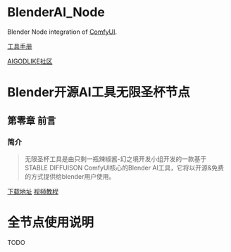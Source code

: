 # BlenderAI_Node
Blender Node integration of [ComfyUI](https://github.com/comfyanonymous/ComfyUI).

[工具手册](https://shimo.im/docs/Ee32m0w80rfLp4A2)

[AIGODLIKE社区](www.aigodlike.com)

# Blender开源AI工具无限圣杯节点
## 第零章 前言

### 简介
> 无限圣杯工具是由只剩一瓶辣椒酱-幻之境开发小组开发的一款基于STABLE DIFFUISON ComfyUI核心的Blender AI工具，它将以开源&免费的方式提供给blender用户使用。

[下载地址](https://pan.baidu.com/s/1bnVWO9AuurPl2mn9Uc57vg?pwd=2333)
[视频教程](https://www.bilibili.com/video/BV1Fo4y187HC/)

# 全节点使用说明
TODO
